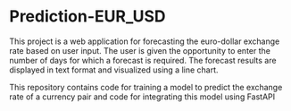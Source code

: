 # Prediction-EUR_USD

This project is a web application for forecasting the euro-dollar exchange rate based on user input. The user is given the opportunity to enter the number of days for which a forecast is required. The forecast results are displayed in text format and visualized using a line chart.

This repository contains code for training a model to predict the exchange rate of a currency pair and code for integrating this model using FastAPI
